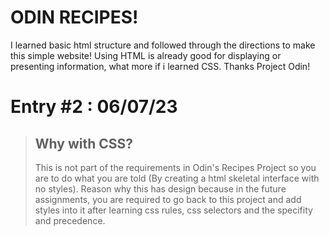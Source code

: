 # ODIN RECIPES!

 I learned basic html structure and followed through the directions to make this simple website!
 Using HTML is already good for displaying or presenting information, what more if i learned CSS.
 Thanks Project Odin!

# Entry #2 : 06/07/23
> ## Why with CSS?
> This is not part of the requirements in Odin's Recipes Project so you are to do what you are
told (By creating a html skeletal interface with no styles). Reason why this has design because
in the future assignments, you are required to go back to this project and add styles into it
after learning css rules, css selectors and the specifity and precedence.
